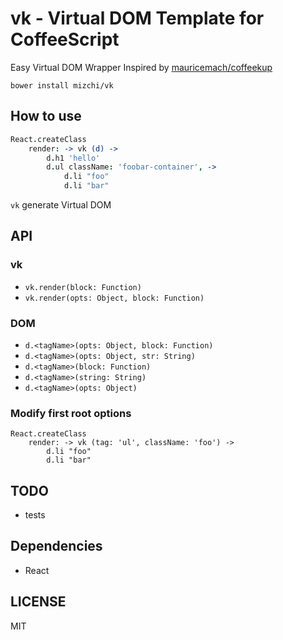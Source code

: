 # vk - Virtual DOM Template for CoffeeScript

Easy Virtual DOM Wrapper Inspired by [mauricemach/coffeekup](https://github.com/mauricemach/coffeekup "mauricemach/coffeekup")

```
bower install mizchi/vk
```

## How to use

```coffee
React.createClass
	render: -> vk (d) ->
		d.h1 'hello'
		d.ul className: 'foobar-container', ->
			d.li "foo"
			d.li "bar"
```

`vk` generate Virtual DOM

## API

### vk

- `vk.render(block: Function)`
- `vk.render(opts: Object, block: Function)`

### DOM

- `d.<tagName>(opts: Object, block: Function)`
- `d.<tagName>(opts: Object, str: String)`
- `d.<tagName>(block: Function)`
- `d.<tagName>(string: String)`
- `d.<tagName>(opts: Object)`


### Modify first root options

```
React.createClass
	render: -> vk (tag: 'ul', className: 'foo') ->
		d.li "foo"
		d.li "bar"
```

## TODO

- tests

## Dependencies

- React

## LICENSE

MIT
